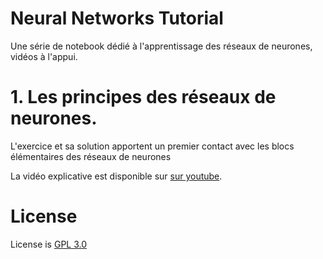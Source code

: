 # Neural Networks Tutorial

Une série de notebook dédié à l'apprentissage des réseaux de neurones, vidéos à l'appui.

# 1. Les principes des réseaux de neurones.

L'exercice et sa solution apportent un premier contact avec les blocs élémentaires des réseaux de neurones

La vidéo explicative est disponible sur [sur youtube](https://youtu.be/s5X64fmAqUo).

# License

License is [GPL 3.0](LICENSE)
